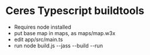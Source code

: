 # Ceres Typescript buildtools

* Requires node installed
* put base map in maps, as maps/map.w3x
* edit app/src/main.ts
* run node build.js --jass --build --run
